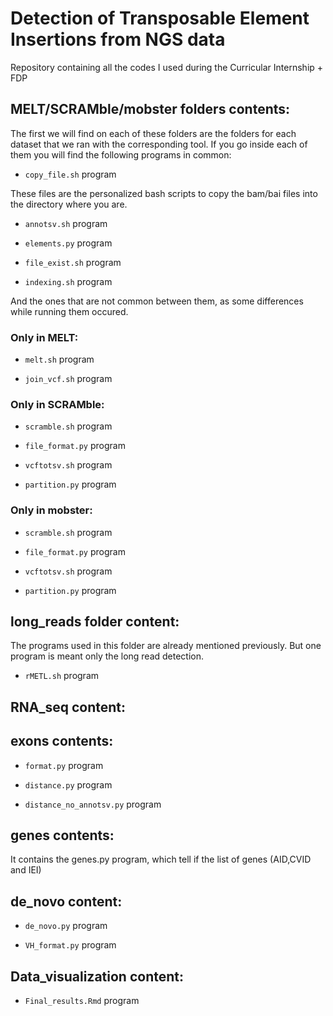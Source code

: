 # Detection of Transposable Element Insertions from NGS data

Repository containing all the codes I used during the Curricular Internship + FDP

## MELT/SCRAMble/mobster folders contents:

The first we will find on each of these folders are the folders for each dataset that we ran with the corresponding tool. If you go inside each of them you will find the following programs in common:

* `copy_file.sh` program

These files are the personalized bash scripts to copy the bam/bai files into the directory where you are. 

* `annotsv.sh` program

* `elements.py` program

* `file_exist.sh` program

* `indexing.sh` program

And the ones that are not common between them, as some differences while running them occured.

### Only in MELT:

* `melt.sh` program

* `join_vcf.sh` program

### Only in SCRAMble:

* `scramble.sh` program

* `file_format.py` program

* `vcftotsv.sh` program

* `partition.py` program

### Only in mobster:

* `scramble.sh` program

* `file_format.py` program

* `vcftotsv.sh` program

* `partition.py` program

## long_reads folder content:

The programs used in this folder are already mentioned previously. But one program is meant only the long read detection.
* `rMETL.sh` program

## RNA_seq content:


## exons contents:

* `format.py` program

* `distance.py` program

* `distance_no_annotsv.py` program

## genes contents:

It contains the genes.py program, which tell if the list of genes (AID,CVID and IEI)

## de_novo content:

* `de_novo.py` program

* `VH_format.py` program

## Data_visualization content:

* `Final_results.Rmd` program
